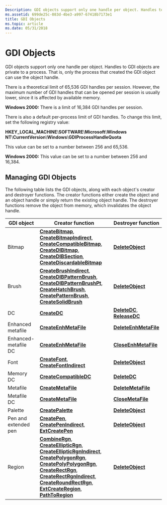 ```yaml
---
Description: GDI objects support only one handle per object. Handles to GDI objects are private to a process. That is, only the process that created the GDI object can use the object handle.
ms.assetid: 699de25c-083d-4be3-a997-67418b7173e1
title: GDI Objects
ms.topic: article
ms.date: 05/31/2018
---
```


# GDI Objects

GDI objects support only one handle per object. Handles to GDI objects are private to a process. That is, only the process that created the GDI object can use the object handle.

There is a theoretical limit of 65,536 GDI handles per session. However, the maximum number of GDI handles that can be opened per session is usually lower, since it is affected by available memory.

**Windows 2000:** There is a limit of 16,384 GDI handles per session.

There is also a default per-process limit of GDI handles. To change this limit, set the following registry value:

**HKEY\_LOCAL\_MACHINE**\\**SOFTWARE**\\**Microsoft**\\**Windows NT**\\**CurrentVersion**\\**Windows**\\**GDIProcessHandleQuota**

This value can be set to a number between 256 and 65,536.

**Windows 2000:** This value can be set to a number between 256 and 16,384.

## Managing GDI Objects

The following table lists the GDI objects, along with each object's creator and destroyer functions. The creator functions either create the object and an object handle or simply return the existing object handle. The destroyer functions remove the object from memory, which invalidates the object handle.



| GDI object           | Creator function                                                                                                                                                                                                                                                                                                                                                                                                                                                                         | Destroyer function                                           |
|----------------------|------------------------------------------------------------------------------------------------------------------------------------------------------------------------------------------------------------------------------------------------------------------------------------------------------------------------------------------------------------------------------------------------------------------------------------------------------------------------------------------|--------------------------------------------------------------|
| Bitmap               | [**CreateBitmap**](/windows/desktop/api/wingdi/nf-wingdi-createbitmap), [**CreateBitmapIndirect**](/windows/desktop/api/wingdi/nf-wingdi-createbitmapindirect), [**CreateCompatibleBitmap**](/windows/desktop/api/wingdi/nf-wingdi-createcompatiblebitmap), [**CreateDIBitmap**](/windows/desktop/api/wingdi/nf-wingdi-createdibitmap), [**CreateDIBSection**](/windows/desktop/api/wingdi/nf-wingdi-createdibsection), [**CreateDiscardableBitmap**](/windows/desktop/api/wingdi/nf-wingdi-creatediscardablebitmap)                                                                                                                                                                                 | [**DeleteObject**](/windows/desktop/api/wingdi/nf-wingdi-deleteobject)                         |
| Brush                | [**CreateBrushIndirect**](/windows/desktop/api/wingdi/nf-wingdi-createbrushindirect), [**CreateDIBPatternBrush**](/windows/desktop/api/wingdi/nf-wingdi-createdibpatternbrush), [**CreateDIBPatternBrushPt**](/windows/desktop/api/wingdi/nf-wingdi-createdibpatternbrushpt), [**CreateHatchBrush**](/windows/desktop/api/wingdi/nf-wingdi-createhatchbrush), [**CreatePatternBrush**](/windows/desktop/api/wingdi/nf-wingdi-createpatternbrush), [**CreateSolidBrush**](/windows/desktop/api/wingdi/nf-wingdi-createsolidbrush)                                                                                                                                                                     | [**DeleteObject**](/windows/desktop/api/wingdi/nf-wingdi-deleteobject)                         |
| DC                   | [**CreateDC**](/windows/desktop/api/wingdi/nf-wingdi-createdca)                                                                                                                                                                                                                                                                                                                                                                                                                                                             | [**DeleteDC**](/windows/desktop/api/wingdi/nf-wingdi-deletedc), [**ReleaseDC**](/windows/desktop/api/winuser/nf-winuser-releasedc) |
| Enhanced metafile    | [**CreateEnhMetaFile**](/windows/desktop/api/wingdi/nf-wingdi-createenhmetafilea)                                                                                                                                                                                                                                                                                                                                                                                                                                           | [**DeleteEnhMetaFile**](/windows/desktop/api/wingdi/nf-wingdi-deleteenhmetafile)               |
| Enhanced-metafile DC | [**CreateEnhMetaFile**](/windows/desktop/api/wingdi/nf-wingdi-createenhmetafilea)                                                                                                                                                                                                                                                                                                                                                                                                                                           | [**CloseEnhMetaFile**](/windows/desktop/api/wingdi/nf-wingdi-closeenhmetafile)                 |
| Font                 | [**CreateFont**](/windows/desktop/api/wingdi/nf-wingdi-createfonta), [**CreateFontIndirect**](/windows/desktop/api/wingdi/nf-wingdi-createfontindirecta)                                                                                                                                                                                                                                                                                                                                                                                                       | [**DeleteObject**](/windows/desktop/api/wingdi/nf-wingdi-deleteobject)                         |
| Memory DC            | [**CreateCompatibleDC**](/windows/desktop/api/wingdi/nf-wingdi-createcompatibledc)                                                                                                                                                                                                                                                                                                                                                                                                                                         | [**DeleteDC**](/windows/desktop/api/wingdi/nf-wingdi-deletedc)                                 |
| Metafile             | [**CreateMetaFile**](/windows/desktop/api/wingdi/nf-wingdi-createmetafilea)                                                                                                                                                                                                                                                                                                                                                                                                                                                 | [**DeleteMetaFile**](/windows/desktop/api/wingdi/nf-wingdi-deletemetafile)                     |
| Metafile DC          | [**CreateMetaFile**](/windows/desktop/api/wingdi/nf-wingdi-createmetafilea)                                                                                                                                                                                                                                                                                                                                                                                                                                                 | [**CloseMetaFile**](/windows/desktop/api/wingdi/nf-wingdi-closemetafile)                       |
| Palette              | [**CreatePalette**](/windows/desktop/api/wingdi/nf-wingdi-createpalette)                                                                                                                                                                                                                                                                                                                                                                                                                                                   | [**DeleteObject**](/windows/desktop/api/wingdi/nf-wingdi-deleteobject)                         |
| Pen and extended pen | [**CreatePen**](/windows/desktop/api/wingdi/nf-wingdi-createpen), [**CreatePenIndirect**](/windows/desktop/api/wingdi/nf-wingdi-createpenindirect), [**ExtCreatePen**](/windows/desktop/api/wingdi/nf-wingdi-extcreatepen)                                                                                                                                                                                                                                                                                                                                                                     | [**DeleteObject**](/windows/desktop/api/wingdi/nf-wingdi-deleteobject)                         |
| Region               | [**CombineRgn**](/windows/desktop/api/wingdi/nf-wingdi-combinergn), [**CreateEllipticRgn**](/windows/desktop/api/wingdi/nf-wingdi-createellipticrgn), [**CreateEllipticRgnIndirect**](/windows/desktop/api/wingdi/nf-wingdi-createellipticrgnindirect), [**CreatePolygonRgn**](/windows/desktop/api/wingdi/nf-wingdi-createpolygonrgn), [**CreatePolyPolygonRgn**](/windows/desktop/api/wingdi/nf-wingdi-createpolypolygonrgn), [**CreateRectRgn**](/windows/desktop/api/wingdi/nf-wingdi-createrectrgn), [**CreateRectRgnIndirect**](/windows/desktop/api/wingdi/nf-wingdi-createrectrgnindirect), [**CreateRoundRectRgn**](/windows/desktop/api/wingdi/nf-wingdi-createroundrectrgn), [**ExtCreateRegion**](/windows/desktop/api/wingdi/nf-wingdi-extcreateregion), [**PathToRegion**](/windows/desktop/api/wingdi/nf-wingdi-pathtoregion) | [**DeleteObject**](/windows/desktop/api/wingdi/nf-wingdi-deleteobject)                         |



 

 

 